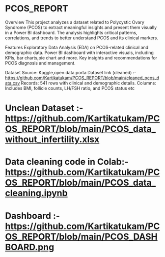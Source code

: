 # PCOS_REPORT

Overview
This project analyzes a dataset related to Polycystic Ovary Syndrome (PCOS) to extract meaningful insights and present them visually in a Power BI dashboard. The analysis highlights critical patterns, correlations, and trends to better understand PCOS and its clinical markers.

Features
Exploratory Data Analysis (EDA) on PCOS-related clinical and demographic data.
Power BI dashboard with interactive visuals, including KPIs, bar charts,pie chart and more.
Key insights and recommendations for PCOS diagnosis and management.

Dataset
Source: Kaggle,open data porta
Dataset link (cleaned) :- https://github.com/Kartikatukam/PCOS_REPORT/blob/main/cleaned_pcos_data.csv
Records: 541 rows with clinical and demographic details.
Columns: Includes BMI, follicle counts, LH/FSH ratio, and PCOS status etc



# Unclean Dataset :-https://github.com/Kartikatukam/PCOS_REPORT/blob/main/PCOS_data_without_infertility.xlsx

# Data cleaning code in Colab:- https://github.com/Kartikatukam/PCOS_REPORT/blob/main/PCOS_data_cleaning.ipynb

# Dashboard :- https://github.com/Kartikatukam/PCOS_REPORT/blob/main/PCOS_DASHBOARD.png


